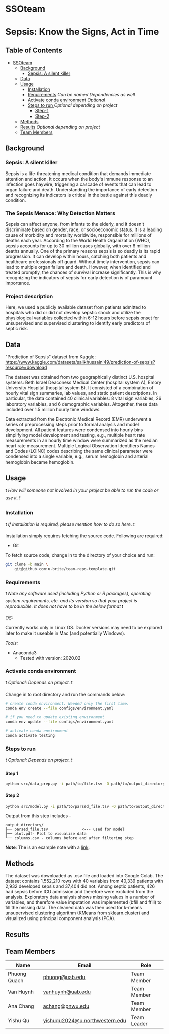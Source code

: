 # SSOteam
# Sepsis: Know the Signs, Act in Time
## Table of Contents
- [SSOteam](#SSOteam)
    - [Background](#Background)
        - [Sepsis: A silent killer](#sepsis-A-silent-killer) 
    - [Data](#data)
    - [Usage](#usage)
        - [Installation](#installation)
        - [Requirements](#requirements) _Can be named Dependencies as well_
        - [Activate conda environment](#activate-conda-environment) _Optional_
        - [Steps to run ](#steps-to-run) _Optional depending on project_
            - [Step-1](#step-1)
            - [Step-2](#step-2)
    - [Methods](#methods)
    - [Results](#results) _Optional depending on project_
    - [Team Members](#team-members)

## Background

### Sepsis: A silent killer
Sepsis is a life-threatening medical condition that demands immediate attention and action. It occurs when the body's immune response to an infection goes haywire, triggering a cascade of events that can lead to organ failure and death. Understanding the importance of early detection and recognizing its indicators is critical in the battle against this deadly condition.

### The Sepsis Menace: Why Detection Matters
Sepsis can affect anyone, from infants to the elderly, and it doesn't discriminate based on gender, race, or socioeconomic status. It is a leading cause of morbidity and mortality worldwide, responsible for millions of deaths each year. According to the World Health Organization (WHO), sepsis accounts for up to 30 million cases globally, with over 6 million deaths annually. One of the primary reasons sepsis is so deadly is its rapid progression. It can develop within hours, catching both patients and healthcare professionals off guard. Without timely intervention, sepsis can lead to multiple organ failure and death. However, when identified and treated promptly, the chances of survival increase significantly. This is why recognizing the indicators of sepsis for early detection is of paramount importance.

### Project description
Here, we used a publicly available dataset from patients admitted to hospitals who did or did not develop sepstic shock and utilize the physiological variables collected within 6-12 hours before sepsis onset for unsupervised and supervised clustering to identify early predictors of septic risk. 

## Data
"Prediction of Sepsis" dataset from Kaggle: https://www.kaggle.com/datasets/salikhussaini49/prediction-of-sepsis?resource=download

The dataset was obtained from two geographically distinct U.S. hospital systems: Beth Israel Deaconess Medical Center (hospital system A), Emory University Hospital (hospital system B). It consisted of a combination of hourly vital sign summaries, lab values, and static patient descriptions. In particular, the data contained 40 clinical variables: 8 vital sign variables, 26 laboratory variables, and 6 demographic variables. Altogether, these data included over 1.5 million hourly time windows.

Data extracted from the Electronic Medical Record (EMR) underwent a series of preprocessing steps prior to formal analysis and model development. All patient features were condensed into hourly bins simplifying model development and testing, e.g., multiple heart rate measurements in an hourly time window were summarized as the median heart rate measurement. Multiple Logical Observation Identifiers Names and Codes (LOINC) codes describing the same clinical parameter were condensed into a single variable, e.g., serum hemoglobin and arterial hemoglobin became hemoglobin. 

## Usage

:exclamation: _How will someone not involved in your project be able to run the code or use it._ :exclamation:

### Installation

:exclamation: _If installation is required, please mention how to do so here._ :exclamation:

Installation simply requires fetching the source code. Following are required:

- Git

To fetch source code, change in to the directory of your choice and run:

```sh
git clone -b main \
    git@github.com:u-brite/team-repo-template.git
```

### Requirements
:exclamation: _Note any software used (including Python or R packages), operating system requirements, etc. and its version so that your project is reproducible. It does not have to be in the below format_ :exclamation:

*OS:*

Currently works only in Linux OS. Docker versions may need to be explored later to make it useable in Mac (and
potentially Windows).

*Tools:*

- Anaconda3
    - Tested with version: 2020.02

### Activate conda environment
:exclamation: _Optional: Depends on project._ :exclamation:

Change in to root directory and run the commands below:

```sh
# create conda environment. Needed only the first time.
conda env create --file configs/environment.yaml

# if you need to update existing environment
conda env update --file configs/environment.yaml

# activate conda environment
conda activate testing
```

### Steps to run
:exclamation: _Optional: Depends on project._ :exclamation:

#### Step 1

```sh
python src/data_prep.py -i path/to/file.tsv -O path/to/output_directory
```

#### Step 2

```sh
python src/model.py -i path/to/parsed_file.tsv -O path/to/output_directory
```

Output from this step includes -

```directory
output_directory/
├── parsed_file.tsv               <--- used for model
├── plot.pdf- Plot to visualize data
└── columns.csv - columns before and after filtering step

```

**Note**: The is an example note with a [link](https://github.com/u-brite/team-repo-template).

## Methods
The dataset was downloaded as .csv file and loaded into Google Colab. The dataset contains 1,552,210 rows with 40 variables from 40,339 patients with 2,932 developed sepsis and 37,404 did not. Among septic patients, 426 had sepsis before ICU admission and therefore were excluded from the analysis. Exploratory data analysis shows missing values in a number of variables, and therefore value imputation was implemented (bfill and ffill) to fill the missing data. The cleaned data was then used for k-means unsupervised clustering algorithm (KMeans from sklearn.cluster) and visualized using principal component analysis (PCA).     

## Results

## Team Members

|Name | Email | Role |
----|--|--|
|Phuong Quach               | phuong@uab.edu                   | Team Member |
|Van Huynh                  | vanhuynh@uab.edu                 | Team Member |
|Ana Chang                  | achang@pnwu.edu                  | Team Member |
|Yishu Qu                   | yishuqu2024@u.northwestern.edu   | Team Leader |
